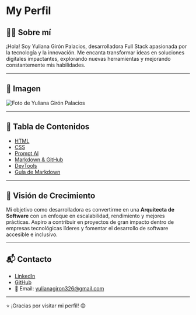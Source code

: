 # My Perfil

## 👩‍💻 Sobre mí
¡Hola! Soy Yuliana Girón Palacios, desarrolladora Full Stack apasionada por la tecnología y la innovación. Me encanta transformar ideas en soluciones digitales impactantes, explorando nuevas herramientas y mejorando constantemente mis habilidades.

---

## 📸 Imagen
![Foto de Yuliana Girón Palacios](https://drive.google.com/thumbnail?id=1lPX0YbyNZZuYNJWrTvV-PZM5z40WaIkE)



---

## 📖 Tabla de Contenidos
- [HTML](https://www.notion.so/HTML-1b532a8cf3dc80acadf2f29f15bef1e8)
- [CSS](https://www.notion.so/CSS-1b532a8cf3dc80599be7f18301eefea1)
- [Prompt AI](https://www.notion.so/Prompt-AI-1bd32a8cf3dc804a9103d134e8d831d7)
- [Markdown & GitHub](https://www.notion.so/Markdown-GitHub-GitHub-Pages-1bd32a8cf3dc8048b438d07e7bfba9ff)
- [DevTools](https://www.notion.so/DevTools-1b732a8cf3dc80b29763e4fff628d845)
- [Guía de Markdown](markdown-guide.md)

---

## 🚀 Visión de Crecimiento
Mi objetivo como desarrolladora es convertirme en una **Arquitecta de Software** con un enfoque en escalabilidad, rendimiento y mejores prácticas. Aspiro a contribuir en proyectos de gran impacto dentro de empresas tecnológicas líderes y fomentar el desarrollo de software accesible e inclusivo.

---

## 📬 Contacto
- [LinkedIn](https://www.linkedin.com/in/tu-perfil)  
- [GitHub](https://github.com/YulianaGP)  
- 📧 Email: [yulianagiron326@gmail.com](mailto:yulianagiron326@gmail.com)

---

⭐ ¡Gracias por visitar mi perfil! 😊

